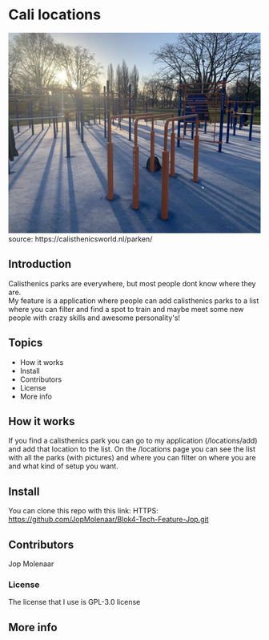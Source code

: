 # Cali locations

<img src="/static/images/readmePicture.jpeg" alt="logo of a calisthenics park"  width="800" height="400" object-fit= "cover" />
source: https://calisthenicsworld.nl/parken/

## Introduction

Calisthenics parks are everywhere, but most people dont know where they are.  
My feature is a application where people can add calisthenics parks to a list where you can filter and find a spot to train and maybe meet some new people with crazy skills and awesome personality's!

## Topics

-   How it works
-   Install
-   Contributors
-   License
-   More info

## How it works

If you find a calisthenics park you can go to my application (/locations/add) and add that location to the list. On the /locations page you can see the list with all the parks (with pictures) and where you can filter on where you are and what kind of setup you want.

## Install

You can clone this repo with this link:
HTTPS: https://github.com/JopMolenaar/Blok4-Tech-Feature-Jop.git

## Contributors

Jop Molenaar

### License

The license that I use is GPL-3.0 license

## More info

